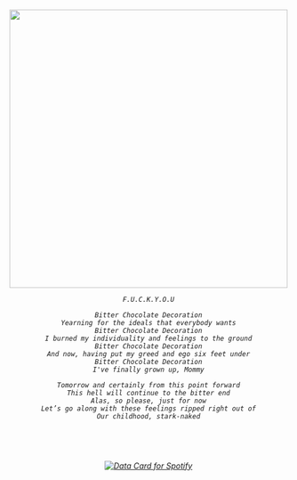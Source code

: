 

</a>

<h6 align="center"> 
  <img width="500" src="https://github.com/user-attachments/assets/9f9d3109-8fa3-4eff-9183-b12a67b24869">
  
 ~~~~~~~~~~~~~~~~~
F.U.C.K.Y.O.U

Bitter Chocolate Decoration
Yearning for the ideals that everybody wants
Bitter Chocolate Decoration
I burned my individuality and feelings to the ground
Bitter Chocolate Decoration
And now, having put my greed and ego six feet under
Bitter Chocolate Decoration
I've finally grown up, Mommy

Tomorrow and certainly from this point forward
This hell will continue to the bitter end
Alas, so please, just for now
Let’s go along with these feelings ripped right out of
Our childhood, stark-naked
~~~~~~~~~~~~~~~~~~

</h6>

#
<h6 align="center"> 
</br>
</br>

<a href="https://data-card-for-spotify.herokuapp.com/card?user_id=u0u4aguznmg71vt7b17xnp0vc">
  <img src="https://data-card-for-spotify.herokuapp.com/api/card?user_id=u0u4aguznmg71vt7b17xnp0vc" alt="Data Card for Spotify">
</a>
